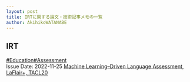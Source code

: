 ```yaml
---
layout: post
title: IRTに関する論文・技術記事メモの一覧
author: AkihikoWATANABE
---
```

## IRT
<div class="visible-content">
<a class="button" href="articles/Education.html">#Education</a><a class="button" href="articles/Assessment.html">#Assessment</a><br><span class="issue_date">Issue Date: 2022-11-25</span>
<a href="https://github.com/AkihikoWatanabe/paper_notes/issues/491">Machine Learning–Driven Language Assessment, LaFlair+, TACL20</a>
</div>
